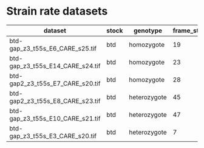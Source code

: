 # Strain rate datasets

| dataset                          | stock | genotype     | frame_start | frame_end |
| -------                          | ----- | --------     | ----------- | --------- |
| btd-gap_z3_t55s_E6_CARE_s25.tif  | btd   | homozygote   | 19          | 44        |
| btd-gap_z3_t55s_E14_CARE_s24.tif | btd   | homozygote   | 23          | 48        |
| btd-gap2_z3_t55s_E7_CARE_s20.tif | btd   | homozygote   | 28          | 53        |
| btd-gap2_z3_t55s_E8_CARE_s23.tif | btd   | heterozygote | 45          | 60        |
| btd-gap_z3_t55s_E10_CARE_s21.tif | btd   | heterozygote | 47          | 74        |
| btd-gap_z3_t55s_E3_CARE_s20.tif  | btd   | heterozygote | 7           | 33        |


